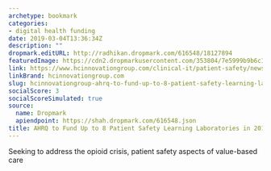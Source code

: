 ```yaml
---
archetype: bookmark
categories:
- digital health funding
date: 2019-03-04T13:36:34Z
description: ""
dropmark.editURL: http://radhikan.dropmark.com/616548/18127894
featuredImage: https://cdn2.dropmarkusercontent.com/353804/7e5999b9b6c1a938aa92ece1b85aecff0c0d2d193a398f5b2f37c66518044937/thumbnail/og_default.jpg?Expires=1557430063&Signature=GJPSrnsjq6eyJ~fz7ixWvz~6tURFYFJQsRSto4ZH5cy~zdtG0ni5f2WgwZLtifBQlEn5kkpEHsHaK2llzmdpVdmSE9HJTDyC1I5CV2qwXAXy-Z50hNvm2Tlv0Ylv0Kpo~5Ofdm8z1ynCYLttIWoFX9jceuyb6sN6jzJlT5sPR2O-YxEm8OXNxdvqU1Baca8SUg5UaSVWw0Nj~X07xLCfcSH1RhLjMdKAOyj9PTl-ZCUs1B~h6iWdxN1uoCfJwaHRv1mUSNbShH5wiRbbY3y0SgNTvG2aQafIq9JeQ9DdvpiqLf5EGPE2w-ktoQwc4DaoOANfrr5vCaQEUgQCrL3wsw__&Key-Pair-Id=APKAITQYWVEN757ZA4KQ
link: https://www.hcinnovationgroup.com/clinical-it/patient-safety/news/21070429/ahrq-to-fund-up-to-8-patient-safety-learning-laboratories-in-2019
linkBrand: hcinnovationgroup.com
slug: hcinnovationgroup-ahrq-to-fund-up-to-8-patient-safety-learning-laboratories-in-2019
socialScore: 3
socialScoreSimulated: true
source:
  name: Dropmark
  apiendpoint: https://shah.dropmark.com/616548.json
title: AHRQ to Fund Up to 8 Patient Safety Learning Laboratories in 2019
---
```

Seeking to address the opioid crisis, patient safety aspects of value-based care